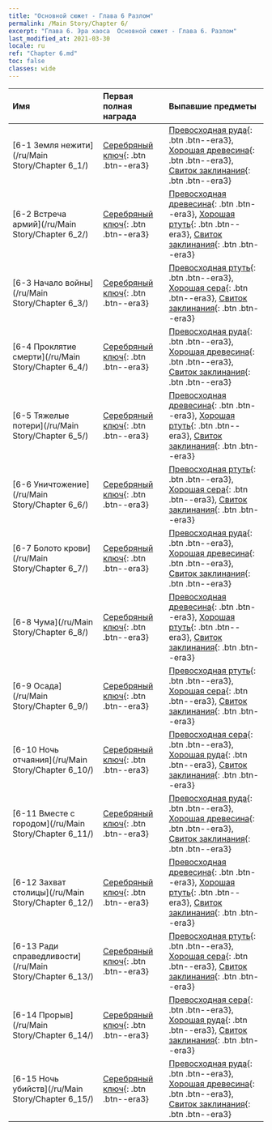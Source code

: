 ```yaml
---
title: "Основной сюжет - Глава 6 Разлом"
permalink: /Main Story/Chapter 6/
excerpt: "Глава 6. Эра хаоса  Основной сюжет - Глава 6. Разлом"
last_modified_at: 2021-03-30
locale: ru
ref: "Chapter 6.md"
toc: false
classes: wide
---
```


  | Имя |  Первая полная награда | Выпавшие предметы |
  |:------------|:------------|:------------| 
  | [6-1 Земля нежити](/ru/Main Story/Chapter 6_1/) | [Серебряный ключ](/ru/Items/con_693/){: .btn .btn--era3} | [Превосходная руда](/ru/Items/mat_19/){: .btn .btn--era3}, [Хорошая древесина](/ru/Items/mat_13/){: .btn .btn--era3}, [Свиток заклинания](/ru/Items/con_694/){: .btn .btn--era3} |
  | [6-2 Встреча армий](/ru/Main Story/Chapter 6_2/) | [Серебряный ключ](/ru/Items/con_693/){: .btn .btn--era3} | [Превосходная древесина](/ru/Items/mat_20/){: .btn .btn--era3}, [Хорошая ртуть](/ru/Items/mat_14/){: .btn .btn--era3}, [Свиток заклинания](/ru/Items/con_694/){: .btn .btn--era3} |
  | [6-3 Начало войны](/ru/Main Story/Chapter 6_3/) | [Серебряный ключ](/ru/Items/con_693/){: .btn .btn--era3} | [Превосходная ртуть](/ru/Items/mat_21/){: .btn .btn--era3}, [Хорошая сера](/ru/Items/mat_15/){: .btn .btn--era3}, [Свиток заклинания](/ru/Items/con_694/){: .btn .btn--era3} |
  | [6-4 Проклятие смерти](/ru/Main Story/Chapter 6_4/) | [Серебряный ключ](/ru/Items/con_693/){: .btn .btn--era3} | [Превосходная руда](/ru/Items/mat_19/){: .btn .btn--era3}, [Хорошая древесина](/ru/Items/mat_13/){: .btn .btn--era3}, [Свиток заклинания](/ru/Items/con_694/){: .btn .btn--era3} |
  | [6-5 Тяжелые потери](/ru/Main Story/Chapter 6_5/) | [Серебряный ключ](/ru/Items/con_693/){: .btn .btn--era3} | [Превосходная древесина](/ru/Items/mat_20/){: .btn .btn--era3}, [Хорошая ртуть](/ru/Items/mat_14/){: .btn .btn--era3}, [Свиток заклинания](/ru/Items/con_694/){: .btn .btn--era3} |
  | [6-6 Уничтожение](/ru/Main Story/Chapter 6_6/) | [Серебряный ключ](/ru/Items/con_693/){: .btn .btn--era3} | [Превосходная ртуть](/ru/Items/mat_21/){: .btn .btn--era3}, [Хорошая сера](/ru/Items/mat_15/){: .btn .btn--era3}, [Свиток заклинания](/ru/Items/con_694/){: .btn .btn--era3} |
  | [6-7 Болото крови](/ru/Main Story/Chapter 6_7/) | [Серебряный ключ](/ru/Items/con_693/){: .btn .btn--era3} | [Превосходная руда](/ru/Items/mat_19/){: .btn .btn--era3}, [Хорошая древесина](/ru/Items/mat_13/){: .btn .btn--era3}, [Свиток заклинания](/ru/Items/con_694/){: .btn .btn--era3} |
  | [6-8 Чума](/ru/Main Story/Chapter 6_8/) | [Серебряный ключ](/ru/Items/con_693/){: .btn .btn--era3} | [Превосходная древесина](/ru/Items/mat_20/){: .btn .btn--era3}, [Хорошая ртуть](/ru/Items/mat_14/){: .btn .btn--era3}, [Свиток заклинания](/ru/Items/con_694/){: .btn .btn--era3} |
  | [6-9 Осада](/ru/Main Story/Chapter 6_9/) | [Серебряный ключ](/ru/Items/con_693/){: .btn .btn--era3} | [Превосходная ртуть](/ru/Items/mat_21/){: .btn .btn--era3}, [Хорошая сера](/ru/Items/mat_15/){: .btn .btn--era3}, [Свиток заклинания](/ru/Items/con_694/){: .btn .btn--era3} |
  | [6-10 Ночь отчаяния](/ru/Main Story/Chapter 6_10/) | [Серебряный ключ](/ru/Items/con_693/){: .btn .btn--era3} | [Превосходная сера](/ru/Items/mat_22/){: .btn .btn--era3}, [Хорошая руда](/ru/Items/mat_12/){: .btn .btn--era3}, [Свиток заклинания](/ru/Items/con_694/){: .btn .btn--era3} |
  | [6-11 Вместе с городом](/ru/Main Story/Chapter 6_11/) | [Серебряный ключ](/ru/Items/con_693/){: .btn .btn--era3} | [Превосходная руда](/ru/Items/mat_19/){: .btn .btn--era3}, [Хорошая древесина](/ru/Items/mat_13/){: .btn .btn--era3}, [Свиток заклинания](/ru/Items/con_694/){: .btn .btn--era3} |
  | [6-12 Захват столицы](/ru/Main Story/Chapter 6_12/) | [Серебряный ключ](/ru/Items/con_693/){: .btn .btn--era3} | [Превосходная древесина](/ru/Items/mat_20/){: .btn .btn--era3}, [Хорошая ртуть](/ru/Items/mat_14/){: .btn .btn--era3}, [Свиток заклинания](/ru/Items/con_694/){: .btn .btn--era3} |
  | [6-13 Ради справедливости](/ru/Main Story/Chapter 6_13/) | [Серебряный ключ](/ru/Items/con_693/){: .btn .btn--era3} | [Превосходная ртуть](/ru/Items/mat_21/){: .btn .btn--era3}, [Хорошая сера](/ru/Items/mat_15/){: .btn .btn--era3}, [Свиток заклинания](/ru/Items/con_694/){: .btn .btn--era3} |
  | [6-14 Прорыв](/ru/Main Story/Chapter 6_14/) | [Серебряный ключ](/ru/Items/con_693/){: .btn .btn--era3} | [Превосходная сера](/ru/Items/mat_22/){: .btn .btn--era3}, [Хорошая руда](/ru/Items/mat_12/){: .btn .btn--era3}, [Свиток заклинания](/ru/Items/con_694/){: .btn .btn--era3} |
  | [6-15 Ночь убийств](/ru/Main Story/Chapter 6_15/) | [Серебряный ключ](/ru/Items/con_693/){: .btn .btn--era3} | [Превосходная руда](/ru/Items/mat_19/){: .btn .btn--era3}, [Хорошая древесина](/ru/Items/mat_13/){: .btn .btn--era3}, [Свиток заклинания](/ru/Items/con_694/){: .btn .btn--era3} |
